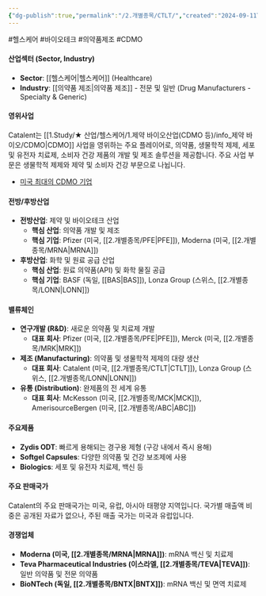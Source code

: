 ```yaml
---
{"dg-publish":true,"permalink":"/2.개별종목/CTLT/","created":"2024-09-11T10:52:50.610+09:00","updated":"2025-06-03T20:05:58.543+09:00"}
---
```


#헬스케어 #바이오테크 #의약품제조 #CDMO

#### 산업섹터 (Sector, Industry)

- **Sector**: [[헬스케어\|헬스케어]] (Healthcare)
- **Industry**: [[의약품 제조\|의약품 제조]] - 전문 및 일반 (Drug Manufacturers - Specialty & Generic)

#### 영위사업

Catalent는 [[1.Study/★ 산업/헬스케어/1.제약 바이오산업(CDMO 등)/info_제약 바이오/CDMO\|CDMO]] 사업을 영위하는 주요 플레이어로, 의약품, 생물학적 제제, 세포 및 유전자 치료제, 소비자 건강 제품의 개발 및 제조 솔루션을 제공합니다. 주요 사업 부문은 생물학적 제제와 제약 및 소비자  건강 부문으로 나뉩니다.

- [미국 최대의 CDMO 기업](8.28_바이오시밀러와%20cdmo.pdf#page=32&selection=22,0,28,2&color=yellow)

#### 전방/후방산업

- **전방산업**: 제약 및 바이오테크 산업
    - **핵심 산업**: 의약품 개발 및 제조
    - **핵심 기업**: Pfizer (미국, [[2.개별종목/PFE\|PFE]]), Moderna (미국, [[2.개별종목/MRNA\|MRNA]])
- **후방산업**: 화학 및 원료 공급 산업
    - **핵심 산업**: 원료 의약품(API) 및 화학 물질 공급
    - **핵심 기업**: BASF (독일, [[BAS\|BAS]]), Lonza Group (스위스, [[2.개별종목/LONN\|LONN]])

#### 밸류체인

- **연구개발 (R&D)**: 새로운 의약품 및 치료제 개발
    - **대표 회사**: Pfizer (미국, [[2.개별종목/PFE\|PFE]]), Merck (미국, [[2.개별종목/MRK\|MRK]])
- **제조 (Manufacturing)**: 의약품 및 생물학적 제제의 대량 생산
    - **대표 회사**: Catalent (미국, [[2.개별종목/CTLT\|CTLT]]), Lonza Group (스위스, [[2.개별종목/LONN\|LONN]])
- **유통 (Distribution)**: 완제품의 전 세계 유통
    - **대표 회사**: McKesson (미국, [[2.개별종목/MCK\|MCK]]), AmerisourceBergen (미국, [[2.개별종목/ABC\|ABC]])

#### 주요제품

- **Zydis ODT**: 빠르게 용해되는 경구용 제형 (구강 내에서 즉시 용해)
- **Softgel Capsules**: 다양한 의약품 및 건강 보조제에 사용
- **Biologics**: 세포 및 유전자 치료제, 백신 등

#### 주요 판매국가

Catalent의 주요 판매국가는 미국, 유럽, 아시아 태평양 지역입니다. 국가별 매출액 비중은 공개된 자료가 없으나, 주된 매출 국가는 미국과 유럽입니다.

#### 경쟁업체

- **Moderna (미국, [[2.개별종목/MRNA\|MRNA]])**: mRNA 백신 및 치료제
- **Teva Pharmaceutical Industries (이스라엘, [[2.개별종목/TEVA\|TEVA]])**: 일반 의약품 및 전문 의약품
- **BioNTech (독일, [[2.개별종목/BNTX\|BNTX]])**: mRNA 백신 및 면역 치료제